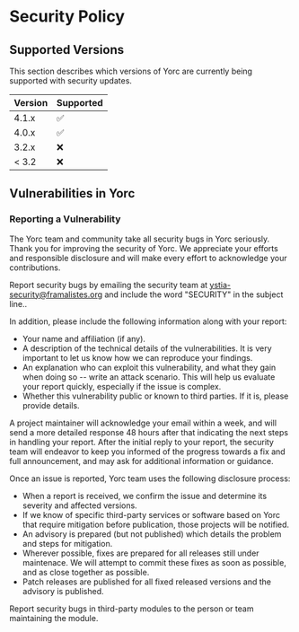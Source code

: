 # Security Policy

## Supported Versions

This section describes which versions of Yorc are currently being supported with security updates.

| Version | Supported          |
| ------- | ------------------ |
| 4.1.x   | :white_check_mark: |
| 4.0.x   | :white_check_mark: |
| 3.2.x   | :x:                |
| < 3.2   | :x:                |

## Vulnerabilities in Yorc

### Reporting a Vulnerability

The Yorc team and community take all security bugs in Yorc seriously. Thank you for improving the security of Yorc. 
We appreciate your efforts and responsible disclosure and will make every effort to acknowledge your contributions.

Report security bugs by emailing the security team at <ystia-security@framalistes.org> and include the word "SECURITY"
in the subject line..

In addition, please include the following information along with your report:

* Your name and affiliation (if any).
* A description of the technical details of the vulnerabilities. It is very
  important to let us know how we can reproduce your findings.
* An explanation who can exploit this vulnerability, and what they gain when
  doing so -- write an attack scenario. This will help us evaluate your report
  quickly, especially if the issue is complex.
* Whether this vulnerability public or known to third parties. If it is, please
  provide details.

A project maintainer will acknowledge your email within a week, and will send a more detailed response 48 hours after
that indicating the next steps in handling your report. After the initial reply to your report, the security team will
endeavor to keep you informed of the progress towards a fix and full announcement, and may ask for additional information
or guidance.

Once an issue is reported, Yorc team uses the following disclosure process:

* When a report is received, we confirm the issue and determine its severity and affected versions.
* If we know of specific third-party services or software based on Yorc
  that require mitigation before publication, those projects will be notified.
* An advisory is prepared (but not published) which details the problem and
  steps for mitigation.
* Wherever possible, fixes are prepared for all releases still under maintenace. We will attempt to
  commit these fixes as soon as possible, and as close together as possible.
* Patch releases are published for all fixed released versions and the advisory is published.

Report security bugs in third-party modules to the person or team maintaining the module.
